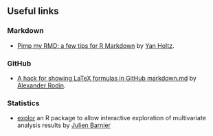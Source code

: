 ## Useful links

### Markdown

* [Pimp my RMD: a few tips for R Markdown](https://holtzy.github.io/Pimp-my-rmd/) by [Yan Holtz](https://www.yan-holtz.com/).

### GitHub

* [A hack for showing LaTeX formulas in GitHub markdown.md](https://gist.github.com/a-rodin/fef3f543412d6e1ec5b6cf55bf197d7b) by [Alexander Rodin](https://gist.github.com/a-rodin).

### Statistics

* [explor](https://juba.github.io/explor/) an R package to allow interactive exploration of multivariate analysis results by [Julien Barnier](https://data.nozav.org/)
